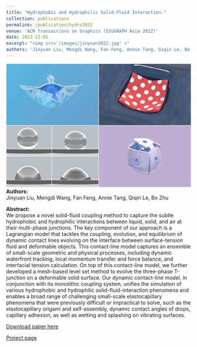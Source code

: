 ```yaml
---
title: "Hydrophobic and Hydrophilic Solid-Fluid Interaction."
collection: publications
permalink: /publication/hydro2022 
venue: 'ACM Transactions on Graphics (SIGGRAPH Asia 2022)'
date: 2022-12-01
excerpt: "<img src='/images/jinyuan2022.jpg' >"
authors: 'Jinyuan Liu, Mengdi Wang, Fan Feng, Annie Tang, Qiqin Le, Bo Zhu'
---
```


![test image size](/images/jinyuan2022.jpg)
**Authors:**\
Jinyuan Liu, Mengdi Wang, Fan Feng, Annie Tang, Qiqin Le, Bo Zhu

**Abstract:**\
We propose a novel solid-fluid coupling method to capture the subtle hydrophobic and hydrophilic interactions between liquid, solid, and air at their multi-phase junctions. The key component of our approach is a Lagrangian model that tackles the coupling, evolution, and equilibrium of dynamic contact lines evolving on the interface between surface-tension fluid and deformable objects. This contact-line model captures an ensemble of small-scale geometric and physical processes, including dynamic waterfront tracking, local momentum transfer and force balance, and interfacial tension calculation. On top of this contact-line model, we further developed a mesh-based level set method to evolve the three-phase T-junction on a deformable solid surface. Our dynamic contact-line model, in conjunction with its monolithic coupling system, unifies the simulation of various hydrophobic and hydrophilic solid-fluid-interaction phenomena and enables a broad range of challenging small-scale elastocapillary phenomena that were previously difficult or impractical to solve, such as the elastocapillary origami and self-assembly, dynamic contact angles of drops, capillary adhesion, as well as wetting and splashing on vibrating surfaces.

[Download paper here](https://www.cs.dartmouth.edu/~bozhu/papers/hydrophobic_hydrophilic_sfi.pdf)

[Project page](https://jinyuan-liu.github.io/projects/2022hydro/)
